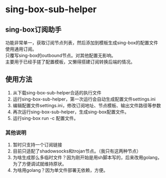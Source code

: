 # sing-box-sub-helper
## sing-box订阅助手
功能非常单一，获取订阅节点列表，然后添加到模板生成sing-box的配置文件  
使用通用订阅。  
只覆写sing-box的outbound节点。对其他配置无影响。  
主要用于已经手搓了配置模板，又懒得搭建订阅转换后端的情况。

## 使用方法
1. 从下载sing-box-sub-helper合适的执行文件
2. 运行sing-box-sub-helper，第一次运行会自动生成配置文件settings.ini
3. 编辑配置文件settings.ini，修改订阅地址、节点模板、输出文件路径等参数
4. 再次运行sing-box-sub-helper，生成sing-box配置文件。
5. 运行sing-box run -c 配置文件。

### 其他说明
1. 暂时只支持一个订阅链接
2. 目前只适配了shadowsocks和trojan节点。（我只有这两种节点）
3. 为啥生成那么多临时文件？因为刚开始是用sh脚本写的，后来改用golang，为了方便调试就维持原状。
4. 为啥用golang？因为单文件部署无依赖，方便。
